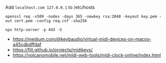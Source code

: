 Add `localhost.com 127.0.0.1` to /etc/hosts

```
openssl req -x509 -nodes -days 365 -newkey rsa:2048 -keyout key.pem -out cert.pem -config req.cnf -sha256

npx http-server -p 443 -S
```

- https://medium.com/@keybaudio/virtual-midi-devices-on-macos-a45cdbdffdaf
- https://flit.github.io/projects/midikeys/
- https://volcanomobile.net/midi-web-tools/midi-clock-online/index.html
